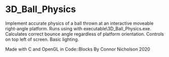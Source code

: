 # 3D_Ball_Physics
Implement accurate physics of a ball thrown at an interactive moveable right-angle platform. Runs using with executable\3D_Ball_Physics.exe.
Calculates correct bounce angle regardless of platform orientation. Controls on top left of screen. Basic lighting.

Made with C and OpenGL in Code::Blocks
By Connor Nicholson 2020
